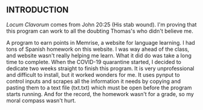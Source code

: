 INTRODUCTION
------------

*Locum Clavorum* comes from John 20:25 (His stab wound). I'm proving that this program can work to all the doubting Thomas's who didn't believe me.

A program to earn points in Memrise, a website for language learning. 
I had tons of Spanish homework on this website. I was way ahead of the class, and website wasn't really helping me learn. What it did do was take a long time to complete. When the COVID-19 quarantine started, I decided to dedicate two weeks straight to finish this program. It is very unprofessional and difficult to install, but it worked wonders for me.
It uses pynput to control inputs and scrapes all the information it needs by copying and pasting them to a text file (txt.txt) which must be open before the program starts running.
And for the record, the homework wasn't for a grade, so my moral compass wasn't hurt.